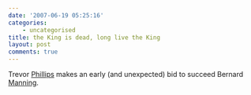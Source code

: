 ```yaml
---
date: '2007-06-19 05:25:16'
categories:
    - uncategorised
title: the King is dead, long live the King
layout: post
comments: true
---
```

Trevor [Phillips](http://news.bbc.co.uk/1/hi/uk/6764899.stm) makes an
early (and unexpected) bid to succeed Bernard
[Manning](http://news.bbc.co.uk/1/hi/entertainment/6765093.stm).
